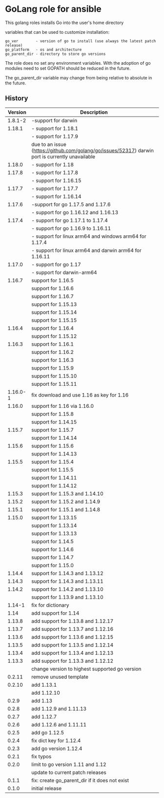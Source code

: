 # GoLang role for ansible

This golang roles installs Go into the user's home directory

variables that can be used to customize installation:

    go_ver        - version of go to install (use always the latest patch release)
    go_platform   - os and architecture
    go_parent_dir - directory to store go versions

The role does no set any environment variables. With the adoption of go modules need to set GOPATH should be reduced in the future.

The go_parent_dir variable may change from being relative to absolute in the future.

## History

|Version|Description|
|---|---|
|1.8.1-2|-support for darwin|
|1.18.1|- support for 1.18.1|
||- support for 1.17.9|
||due to an issue (https://github.com/golang/go/issues/52317) darwin port is currently unavailable|
|1.18.0|- support for 1.18|
|1.17.8|- support for 1.17.8|
||- support for 1.16.15|
|1.17.7|- support for 1.17.7|
||- support for 1.16.14|
|1.17.6|-support for go 1.17.5 and 1.17.6|
||- support for go 1.16.12 and 1.16.13|
|1.17.4|- support for go 1.17.1 to 1.17.4|
||- support for go 1.16.9 to 1.16.11|
||- support for linux arm64 and windows arm64 for 1.17.4|
||- support for linux arm64 and darwin arm64 for 1.16.11|
|1.17.0|- support for go 1.17|
||- support for darwin-arm64|
|1.16.7|support for 1.16.5|
||support for 1.16.6|
||support for 1.16.7|
||support for 1.15.13|
||support for 1.15.14|
||support for 1.15.15|
|1.16.4|support for 1.16.4|
||support for 1.15.12|
|1.16.3|support for 1.16.1|
||support for 1.16.2|
||support for 1.16.3|
||support for 1.15.9|
||support for 1.15.10|
||support for 1.15.11|
|1.16.0-1|fix download and use 1.16 as key for 1.16|
|1.16.0|support for 1.16 via 1.16.0|
||support for 1.15.8|
||support for 1.14.15|
|1.15.7|support for 1.15.7|
||support for 1.14.14|
|1.15.6|support for 1.15.6|
||support for 1.14.13|
|1.15.5|support for 1.15.4|
||support fot 1.15.5|
||support for 1.14.11|
||support for 1.14.12|
|1.15.3|support for 1.15.3 and 1.14.10|
|1.15.2|support for 1.15.2 and 1.14.9|
|1.15.1|support for 1.15.1 and 1.14.8|
|1.15.0|support for 1.13.15|
||support for 1.13.14|
||support for 1.13.13|
||support for 1.14.5|
||support for 1.14.6|
||support for 1.14.7|
||support for 1.15.0|
|1.14.4|support for 1.14.3 and 1.13.12|
|1.14.3|support for 1.14.3 and 1.13.11|
|1.14.2|support for 1.14.2 and 1.13.10|
||support for 1.13.9 and 1.13.10|
|1.14-1|fix for dictionary|
|1.14|add support for 1.14|
|1.13.8|add support for 1.13.8 and 1.12.17|
|1.13.7|add support for 1.13.7 and 1.12.16|
|1.13.6|add support for 1.13.6 and 1.12.15|
|1.13.5|add support for 1.13.5 and 1.12.14|
|1.13.4|add support for 1.13.4 and 1.12.13|
|1.13.3|add support for 1.13.3 and 1.12.12|
||change version to highest supported go version|
|0.2.11|remove unused template|
|0.2.10|add 1.13.1|
||add 1.12.10|
|0.2.9|add 1.13|
|0.2.8|add 1.12.9 and 1.11.13|
|0.2.7|add 1.12.7|
|0.2.6|add 1.12.6 and 1.11.11|
|0.2.5|add go 1.12.5|
|0.2.4|fix dict key for 1.12.4|
|0.2.3|add go version 1.12.4|
|0.2.1|fix typos|
|0.2.0|limit to go version 1.11 and 1.12|
||update to current patch releases|
|0.1.1|fix: create go_parent_dir if it does not exist|
|0.1.0|initial release|
